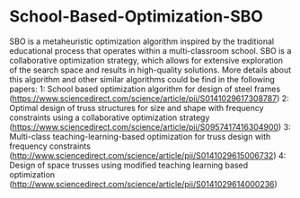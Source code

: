 # School-Based-Optimization-SBO
SBO is a metaheuristic optimization algorithm inspired by the traditional educational process that operates within a multi-classroom school. SBO is a collaborative optimization strategy, which allows for extensive exploration of the search space and results in high-quality solutions. More details about this algorithm and other similar algorithms could be find in the following papers: 
1: School based optimization algorithm for design of steel frames (https://www.sciencedirect.com/science/article/pii/S0141029617308787) 
2: Optimal design of truss structures for size and shape with frequency constraints using a collaborative optimization strategy (https://www.sciencedirect.com/science/article/pii/S0957417416304900) 
3: Multi-class teaching-learning-based optimization for truss design with frequency constraints (http://www.sciencedirect.com/science/article/pii/S0141029615006732) 
4: Design of space trusses using modified teaching learning based optimization (http://www.sciencedirect.com/science/article/pii/S0141029614000236)
